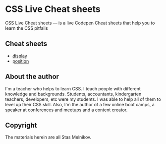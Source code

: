 # CSS Live Cheat sheets
CSS Live Cheat sheets — is a live Codepen Cheat sheets that help you to learn the CSS pitfalls

## Cheat sheets
- [display](https://codepen.io/melnik909/full/LYyXreW)
- [position](https://codepen.io/melnik909/full/poaZxmV)

## About the author
I'm a teacher who helps to learn CSS. I teach people with different knowledge and backgrounds. Students, accountants, kindergarten teachers, developers, etc were my students. I was able to help all of them to level up their CSS skill. Also, I'm the author of a few online boot camps, a speaker at conferences and meetups and a content creator.

## Copyright
The materials herein are all Stas Melnikov.
